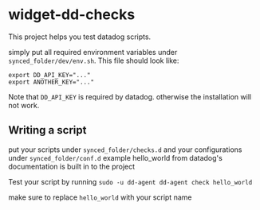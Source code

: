 # widget-dd-checks


This project helps you test datadog scripts.

simply put all required environment variables under `synced_folder/dev/env.sh`. This file should look like:

```
export DD_API_KEY="..."
export ANOTHER_KEY="..."
```


Note that `DD_API_KEY` is required by datadog. otherwise the installation will not work.

## Writing a script

put your scripts under `synced_folder/checks.d` and your configurations under `synced_folder/conf.d`
example hello_world from datadog's documentation is built in to the project

Test your script by running `sudo -u dd-agent dd-agent check hello_world`

make sure to replace `hello_world` with your script name




